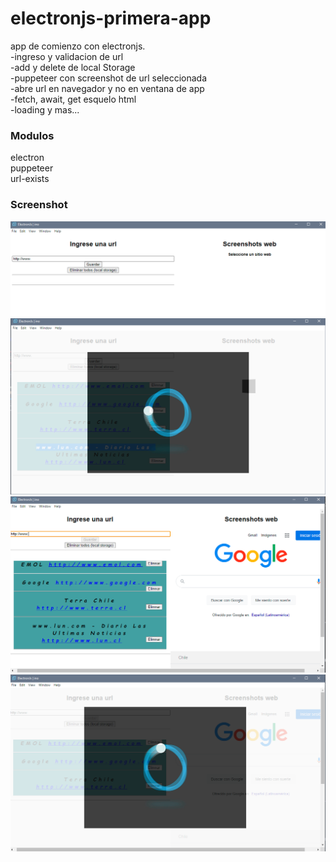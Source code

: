 # electronjs-primera-app
app de comienzo con electronjs.<br>
-ingreso y validacion de url <br>
-add y delete de local Storage <br>
-puppeteer con screenshot de url seleccionada <br>
-abre url en navegador y no en ventana de app <br>
-fetch, await, get esquelo html <br>
-loading y mas...<br>

### Modulos
electron<br>
puppeteer<br>
url-exists<br>

### Screenshot<br>
![Screenshot](screenshots/Captura.PNG)
![Screenshot](screenshots/Captura1.PNG)
![Screenshot](screenshots/Captura2.PNG)
![Screenshot](screenshots/Captura3.PNG)
